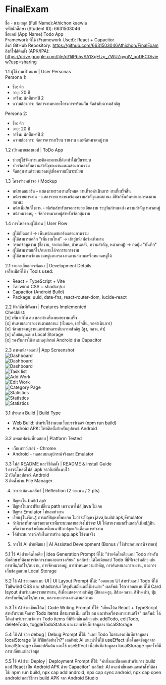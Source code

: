 # FinalExam
ชื่อ - นามสกุล (Full Name):Athichon kaewla               
รหัสนักศึกษา (Student ID): 6631503046           
ชื่อแอป (App Name):Todo App           
Framework ที่ใช้ (Framework Used): React + Capacitor              
ลิงก์ GitHub Repository: https://github.com/6631503046Athichon/FinalExam       
ลิงก์ไฟล์ติดตั้ง (APK/IPA): https://drive.google.com/file/d/1ilPb5vSA1XgEtzg_ZWUZpyqlV_ooDFCD/view?usp=sharing         

1.1 ผู้ใช้งานเป้าหมาย | User Personas         
Persona 1:            
- ชื่อ: ดิว              
- อายุ: 20 ปี                
- อาชีพ: นักศึกษาปี 2               
- ความต้องการ: จัดการงานหลายโครงการพร้อมกัน จัดลำดับความสำคัญ

Persona 2:                 
- ชื่อ: คิว                
- อายุ: 20 ปี               
- อาชีพ: นักศึกษาปี 2                    
- ความต้องการ: จัดการตารางเรียน รายงาน และจัดหมวดหมู่งาน
  
1.2 เป้าหมายของแอป | ToDo App             
- ช่วยผู้ใช้จัดการและติดตามงานที่ต้องทำให้เป็นระบบ             
- ช่วยจัดลำดับความสำคัญของงานและแสดงภาพรวม            
- จัดกลุ่มงานด้วยหมวดหมู่เพื่อความเป็นระเบียบ

1.3 โครงร่างหน้าจอ / Mockup             
- หน้าแดชบอร์ด - แสดงภาพรวมงานทั้งหมด งานที่รอดำเนินการ งานที่เสร็จสิ้น
- หน้ารายการงาน - แสดงรายการงานพร้อมความสำคัญและสถานะ มีฟังก์ชันค้นหาและกรองตามสถานะ
- หน้าเพิ่ม/แก้ไขงาน - ฟอร์มสำหรับกรอกรายละเอียดงาน ระบุวันกำหนดส่ง ความสำคัญ หมวดหมู่
- หน้าหมวดหมู่ - จัดการหมวดหมู่สำหรับจัดกลุ่มงาน

1.4 การไหลของผู้ใช้งาน | User Flow               
- ผู้ใช้เปิดแอป → เห็นหน้าแดชบอร์ดแสดงภาพรวม
- ผู้ใช้สามารถคลิก "เพิ่มงานใหม่" → เข้าสู่หน้าฟอร์มเพิ่มงาน
- กรอกข้อมูลงาน (ชื่องาน, รายละเอียด, กำหนดส่ง, ความสำคัญ, หมวดหมู่) → กดปุ่ม "บันทึก"
- ผู้ใช้สามารถแก้ไข/ลบงานได้จากรายการงาน
- ผู้ใช้สามารถจัดหมวดหมู่และกรองงานตามสถานะหรือหมวดหมู่ได้

2.1 รายละเอียดการพัฒนา | Development Details           
เครื่องมือที่ใช้ / Tools used:           
- React + TypeScript + Vite          
- Tailwind CSS + shadcn/ui                  
- Capacitor (Android Build)            
- Package: uuid, date-fns, react-router-dom, lucide-react

2.2 ฟังก์ชันที่พัฒนา | Features Implemented         
Checklist:                 
[x] เพิ่ม แก้ไข ลบ และทำเครื่องหมายงานเสร็จ        
[x] ค้นหาและกรองงานตามสถานะ (ทั้งหมด, เสร็จสิ้น, รอดำเนินการ)            
[x] จัดหมวดหมู่งานและกำหนดระดับความสำคัญ (สูง, กลาง, ต่ำ)            
[x] เก็บข้อมูลแบบ Local Storage             
[x] รองรับการใช้งานบนอุปกรณ์ Android ผ่าน Capacitor             

2.3 ภาพหน้าจอแอป | App Screenshot              
![Dashboard](494689696_976821961264354_2949174447681410666_n.jpg)         
![Dashboard](494686746_1490509555261143_8271995342549893022_n.jpg)              
![Dashboard](494687633_3518788161763165_6905696301445834137_n.jpg)            
![Task list](494688377_954356656775290_1024924380250821752_n.jpg)              
![Add Work](494686406_1390868008716827_6095090571728557133_n.jpg)              
![Edit Work](494688962_9725189154209903_8524719128390342964_n.jpg)               
![Category Page](494687807_4107835532836485_4698192451664369896_n.jpg)            
![Statistics](494687432_9929891450396242_5638046687235800958_n.jpg)              
![Statistics](494689183_671930138893569_8778385981148822341_n.jpg)            
![Statistics](494689406_674772352198415_2527821641611084389_n.jpg)                


3.1 ประเภท Build | Build Type       
- Web Build: สำหรับใช้งานบนเว็บเบราว์เซอร์ (npm run build)           
- Android APK: ไฟล์ติดตั้งสำหรับอุปกรณ์ Android         

3.2 แพลตฟอร์มที่ทดสอบ | Platform Tested           
- เว็บเบราว์เซอร์ - Chrome           
- Android - ทดสอบบนอุปกรณ์จริงและ Emulator           

3.3 ไฟล์ README และวิธีติดตั้ง | README & Install Guide          
1 ดาวน์โหลดไฟล์ .apk จากลิงก์ที่แนบไว้         
2 เปิดในอุปกรณ์ Android           
3 ติดตั้งผ่าน File Manager           

4. การสะท้อนผลลัพธ์ | Reflection (2 คะแนน / 2 pts)
- ปัญหาใน build apk        
- ปัญหาในการปรับเปลี่ยน path เพราะหาไฟล์ java ไม่เจอ           
- ปัญหา Emulator ไม่ยอมทำงาน              
- เรียนรู้ในเรียนรู้ การแก้ปัญหาที่พบเจอ ไม่ว่าจะปัญหา java,build apk,Emulator           
- ถ้ามีเวลาที่มากกว่าอยากจะเพิ่มระบบหลายอย่างไม่ว่าจะ Ui ให้สวยงามมากขึ้นและก็เพิ่มปฏิทินหรือว่าการแจ้งเตือนเหมือนนาฬิกาปลุกแจ้งเตือนการทำงาน          
- ได้ประสบการณ์จริงในการสร้าง app.apk ใช้งานจริง           

5. การใช้ AI ช่วยพัฒนา | AI Assisted Development (Bonus / ใช้ประกอบการพิจารณา)                   

5.1 ใช้ AI ช่วยคิดไอเดีย | Idea Generation
Prompt ที่ใช้:
"ช่วยคิดไอเดียแอป Todo สำหรับนักศึกษาที่ต้องการจัดการงานและตารางเรียน"
ผลลัพธ์:
ได้ไอเดียแอป Todo ที่มีฟีเจอร์หลักๆ เช่น การเพิ่ม/แก้ไข/ลบงาน, การจัดหมวดหมู่, การกำหนดความสำคัญ, การค้นหาและกรองงาน, และการเก็บข้อมูลแบบ Local Storage

5.2 ใช้ AI ช่วยออกแบบ UI | UI Layout
Prompt ที่ใช้:
"ออกแบบ UI สำหรับแอป Todo ที่ใช้ Tailwind CSS และ shadcn/ui ให้ดูทันสมัยและใช้งานง่าย"
ผลลัพธ์:
ได้การออกแบบที่ใช้ Card layout สำหรับแสดงรายการงาน, สีเพื่อแสดงความสำคัญ (สีแดง=สูง, สีส้ม=กลาง, สีฟ้า=ต่ำ), ปุ่มสำหรับเพิ่ม/แก้ไข/ลบงาน, และระบบกรองงานตามสถานะ

5.3 ใช้ AI ช่วยเขียนโค้ด | Code Writing
Prompt ที่ใช้:
"เขียนโค้ด React + TypeScript สำหรับระบบจัดการ Todo items ที่สามารถเพิ่ม แก้ไข ลบ และทำเครื่องหมายงานเสร็จ"
ผลลัพธ์:
ได้โค้ดสำหรับระบบจัดการ Todo items ที่มีฟังก์ชันหลักๆ เช่น addTodo, editTodo, deleteTodo, toggleTodoStatus และระบบจัดเก็บข้อมูลลง localStorage

5.4 ใช้ AI ช่วย debug | Debug
Prompt ที่ใช้:
"แอป Todo ไม่สามารถบันทึกข้อมูลลง localStorage ได้ มีวิธีแก้อย่างไร?"
ผลลัพธ์:
AI แนะนำให้ใช้ useEffect เพื่อโหลดข้อมูลจาก localStorage เมื่อแอปเริ่มต้น และใช้ useEffect เพื่อบันทึกข้อมูลลง localStorage ทุกครั้งที่มีการเปลี่ยนแปลงข้อมูล

5.5 ใช้ AI ช่วย Deploy | Deployment
Prompt ที่ใช้:
"คำสั่งและขั้นตอนสำหรับการ build แอป React เป็น Android APK ด้วย Capacitor"
ผลลัพธ์:
AI แนะนำขั้นตอนและคำสั่งที่ต้องใช้: npm run build, npx cap add android, npx cap sync android, npx cap open android และวิธีการ build APK จาก Android Studio

